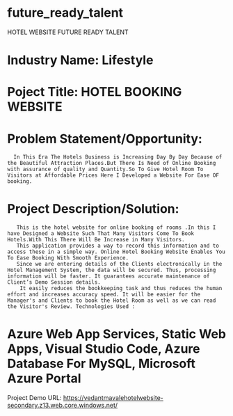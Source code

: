 # future_ready_talent
HOTEL WEBSITE FUTURE READY TALENT 
# Industry Name: Lifestyle

# Poject Title: HOTEL BOOKING WEBSITE

# Problem Statement/Opportunity:
      In This Era The Hotels Business is Increasing Day By Day Because of the Beautiful Attraction Places.But There Is Need of Online Booking with assurance of quality and Quantity.So To Give Hotel Room To Visitors at Affordable Prices Here I Developed a Website For Ease OF booking.

# Project Description/Solution: 
       This is the hotel website for online booking of rooms .In this I have Designed a Website Such That Many Visitors Come To Book Hotels.With This There Will Be Increase in Many Visitors.
       This application provides a way to record this information and to access these in a simple way. Online Hotel Booking Website Enables You To Ease Booking With Smooth Experience.
       Since we are entering details of the Clients electronically in the Hotel Management System, the data will be secured. Thus, processing information will be faster. It guarantees accurate maintenance of Client’s Demo Session details.
        It easily reduces the bookkeeping task and thus reduces the human effort and increases accuracy speed. It will be easier for the Manager's and Clients to book the Hotel Room as well as we can read the Visitor's Review. Technologies Used :

# Azure Web App Services, Static Web Apps, Visual Studio Code, Azure Database For MySQL, Microsoft Azure Portal

Project Demo URL: https://vedantmavalehotelwebsite-secondary.z13.web.core.windows.net/
